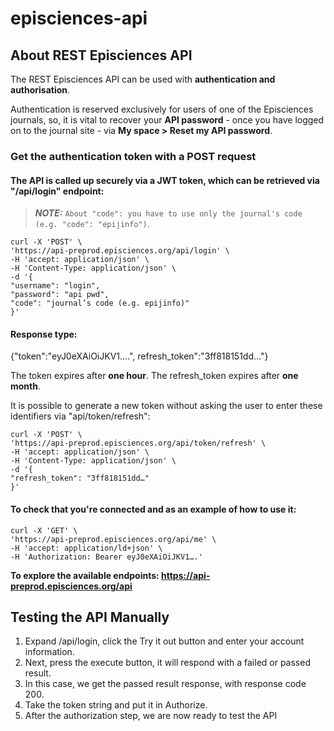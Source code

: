 # episciences-api
## About REST Episciences API

The REST Episciences API can be used with **authentication and authorisation**.

Authentication is reserved exclusively for users of one of the Episciences journals, so, it is vital to recover
your **API password** - once you have logged on to the journal site - via **My space > Reset my API password**.

### Get the authentication token with a POST request

#### The API is called up securely via a JWT token, which can be retrieved via "/api/login" endpoint: 

> **_NOTE:_** `About "code": you have to use only the journal's code (e.g. "code": "epijinfo")`.

```
curl -X 'POST' \
'https://api-preprod.episciences.org/api/login' \
-H 'accept: application/json' \
-H 'Content-Type: application/json' \
-d '{
"username": "login",
"password": "api pwd",
"code": "journal’s code (e.g. epijinfo)"
}'
```

#### Response type:

{"token":"eyJ0eXAiOiJKV1….", refresh_token":"3ff818151dd…"}

The token expires after **one hour**.
The refresh_token expires after **one month**.

It is possible to generate a new token without asking the user to enter these identifiers via "api/token/refresh":

```
curl -X 'POST' \
'https://api-preprod.episciences.org/api/token/refresh' \
-H 'accept: application/json' \
-H 'Content-Type: application/json' \
-d '{
"refresh_token": "3ff818151dd…"
}'
```


#### To check that you're connected and as an example of how to use it: 

```
curl -X 'GET' \
'https://api-preprod.episciences.org/api/me' \
-H 'accept: application/ld+json' \
-H 'Authorization: Bearer eyJ0eXAiOiJKV1….'
```

**To explore the available endpoints: https://api-preprod.episciences.org/api**

## Testing the API Manually

1. Expand /api/login, click the Try it out button and enter your account information.
2. Next, press the execute button, it will respond with a failed or passed result.
3. In this case, we get the passed result response, with response code 200.
4. Take the token string and put it in Authorize.
5. After the authorization step, we are now ready to test the API
